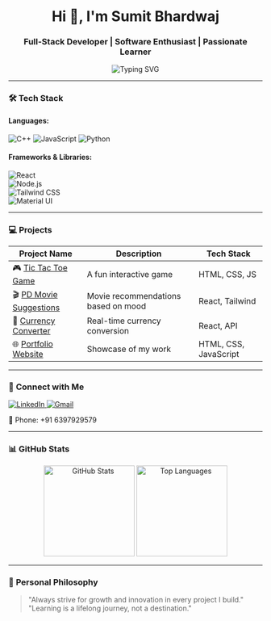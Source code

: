 <h1 align="center">Hi 👋, I'm Sumit Bhardwaj</h1>  
<h3 align="center">Full-Stack Developer | Software Enthusiast | Passionate Learner</h3>  

<p align="center">
   <img src="https://readme-typing-svg.demolab.com?font=Fira+Code&weight=500&size=22&pause=1000&color=F7631D&center=true&width=435&lines=Welcome+to+My+GitHub+Profile!;Building+the+Future+with+Code.;Always+Learning+%26+Improving!" alt="Typing SVG">
</p>  

---

### 🛠️ **Tech Stack**

#### **Languages:**  
![C++](https://img.shields.io/badge/C++-00599C?style=for-the-badge&logo=c%2B%2B&logoColor=white) 
![JavaScript](https://img.shields.io/badge/JavaScript-F7DF1E?style=for-the-badge&logo=javascript&logoColor=black) 
![Python](https://img.shields.io/badge/Python-3776AB?style=for-the-badge&logo=python&logoColor=white)  

#### **Frameworks & Libraries:**  
![React](https://img.shields.io/badge/React-61DAFB?style=for-the-badge&logo=react&logoColor=black)  
![Node.js](https://img.shields.io/badge/Node.js-339933?style=for-the-badge&logo=nodedotjs&logoColor=white)  
![Tailwind CSS](https://img.shields.io/badge/Tailwind_CSS-06B6D4?style=for-the-badge&logo=tailwind-css&logoColor=white)  
![Material UI](https://img.shields.io/badge/Material--UI-0081CB?style=for-the-badge&logo=mui&logoColor=white)  

---

### 💻 **Projects**  

| Project Name | Description | Tech Stack |  
|--------------|-------------|------------|  
| 🎮 [Tic Tac Toe Game](https://github.com/SumitBhardwaj/TicTacToe) | A fun interactive game | HTML, CSS, JS |  
| 🎬 [PD Movie Suggestions](https://sumovie.netlify.app) | Movie recommendations based on mood | React, Tailwind |  
| 💸 [Currency Converter](https://github.com/SumitBhardwaj/CurrencyConverter) | Real-time currency conversion | React, API |  
| 🌐 [Portfolio Website](https://github.com/SumitBhardwaj/Portfolio) | Showcase of my work | HTML, CSS, JavaScript |  

---

### 🔗 **Connect with Me**

<p>
   <a href="https://www.linkedin.com/in/sumit-bhardwaj-new">
      <img src="https://img.shields.io/badge/LinkedIn-0077B5?style=for-the-badge&logo=linkedin&logoColor=white" alt="LinkedIn">
   </a>
   <a href="mailto:sumitbhardwajnew@gmail.com">
      <img src="https://img.shields.io/badge/Gmail-D14836?style=for-the-badge&logo=gmail&logoColor=white" alt="Gmail">
   </a>
</p>  
📱 Phone: +91 6397929579  

---

### 📊 **GitHub Stats**  

<div align="center">
   <img height="180em" src="https://github-readme-stats.vercel.app/api?username=SumitBhardwaj&show_icons=true&theme=tokyonight" alt="GitHub Stats" />
   <img height="180em" src="https://github-readme-stats.vercel.app/api/top-langs/?username=SumitBhardwaj&layout=compact&theme=tokyonight" alt="Top Languages" />
</div>  

---

### 🚀 **Personal Philosophy**  
> "Always strive for growth and innovation in every project I build."  
> "Learning is a lifelong journey, not a destination."
